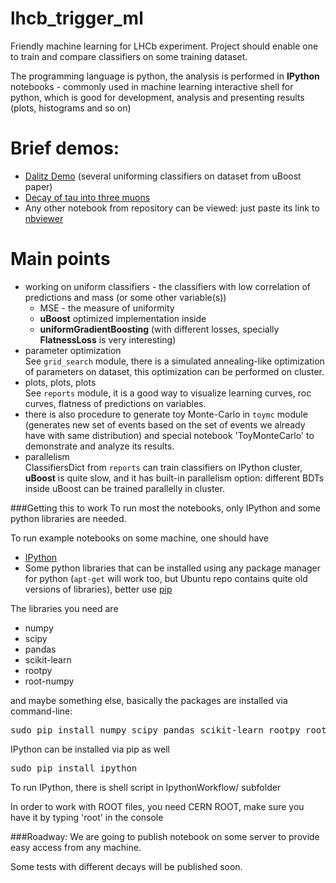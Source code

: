 # lhcb_trigger_ml
Friendly machine learning for LHCb experiment. 
Project should enable one to train and compare classifiers on some training dataset.

The programming language is python,
the analysis is performed in __IPython__ notebooks - commonly used in machine learning interactive shell for python, which is good for development, analysis and presenting results (plots, histograms and so on)


# Brief demos:
* [Dalitz Demo](http://nbviewer.ipython.org/github/anaderi/lhcb_trigger_ml/blob/master/IPythonWorkflow/DalitzDemo.ipynb) (several uniforming classifiers on dataset from uBoost paper)
* [Decay of tau into three muons](http://nbviewer.ipython.org/github/anaderi/lhcb_trigger_ml/blob/master/IPythonWorkflow/TauIntoMuons.ipynb)
* Any other notebook from repository can be viewed: just paste its link to [nbviewer](http://nbviewer.ipython.org)  

# Main points
* working on uniform classifiers - the classifiers with low correlation of predictions and mass (or some other variable(s))
  * MSE - the measure of uniformity
  * __uBoost__ optimized implementation inside
  * __uniformGradientBoosting__ (with different losses, specially __FlatnessLoss__ is very interesting)
* parameter optimization  <br />
  See `grid_search` module, there is a simulated annealing-like optimization of parameters on dataset, this optimization can be performed on cluster.
* plots, plots, plots <br />
  See `reports` module, it is a good way to visualize learning curves, roc curves, flatness of predictions on variables.
* there is also procedure to generate toy Monte-Carlo in `toymc` module <br />
  (generates new set of events based on the set of events we already have with same distribution) and special notebook 'ToyMonteCarlo' to demonstrate and analyze its results. 
* parallelism <br />
  ClassifiersDict from `reports` can train classifiers on IPython cluster, <br />
  __uBoost__ is quite slow, and it has built-in parallelism option: different BDTs inside uBoost can be trained parallelly in cluster.

###Getting this to work
To run most the notebooks, only IPython and some python libraries are needed.

To run example notebooks on some machine, one should have
* [IPython](http://ipython.org/install.html)
* Some python libraries that can be installed using any package manager for python
  (`apt-get` will work too, but Ubuntu repo contains quite old versions of libraries),
  better use [pip](http://pip-installer.org)
  

The libraries you need are
* numpy 
* scipy
* pandas
* scikit-learn 
* rootpy  
* root-numpy

and maybe something else, basically the packages are installed via command-line:
<pre>sudo pip install numpy scipy pandas scikit-learn rootpy root-numpy</pre>
IPython can be installed via pip as well
<pre>sudo pip install ipython</pre>
To run IPython, there is shell script in IpythonWorkflow/ subfolder

In order to work with ROOT files, you need CERN ROOT, make sure you have it by typing 'root' in the console


###Roadway:
We are going to publish notebook on some server to provide easy access from any machine.

Some tests with different decays will be published soon.
